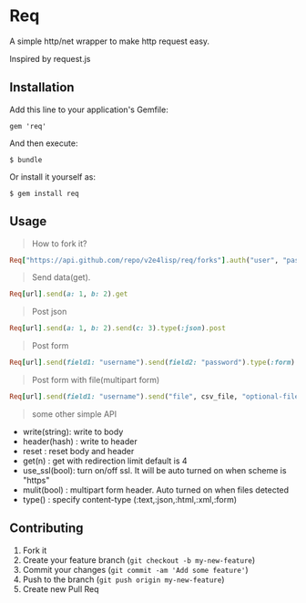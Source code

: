 # Req

A simple http/net wrapper to make http request easy.

Inspired by request.js

## Installation

Add this line to your application's Gemfile:

    gem 'req'

And then execute:

    $ bundle

Or install it yourself as:

    $ gem install req

## Usage

> How to fork it?

```ruby
Req["https://api.github.com/repo/v2e4lisp/req/forks"].auth("user", "pass").post
```

> Send data(get).

```ruby
Req[url].send(a: 1, b: 2).get
```

> Post json

```ruby
Req[url].send(a: 1, b: 2).send(c: 3).type(:json).post
```

> Post form

```ruby
Req[url].send(field1: "username").send(field2: "password").type(:form).post
```

> Post form with file(multipart form)

```ruby
Req[url].send(field1: "username").send("file", csv_file, "optional-filename").post
```

> some other simple API

* write(string): write to body
* header(hash) : write to header
* reset        : reset body and header
* get(n)       : get with redirection limit default is 4
* use_ssl(bool): turn on/off ssl. It will be auto turned on when scheme is "https"
* mulit(bool)  : multipart form header. Auto turned on when files detected
* type()       : specify content-type (:text,:json,:html,:xml,:form)



## Contributing

1. Fork it
2. Create your feature branch (`git checkout -b my-new-feature`)
3. Commit your changes (`git commit -am 'Add some feature'`)
4. Push to the branch (`git push origin my-new-feature`)
5. Create new Pull Req
